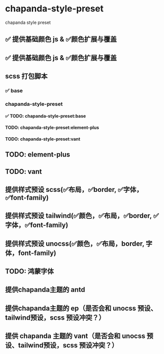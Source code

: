 # chapanda-style-preset
chapanda style preset

## ✅ 提供基础颜色 js & ✅颜色扩展与覆盖
## ✅ 提供基础颜色 js & ✅颜色扩展与覆盖

## scss 打包脚本
### ✅ base
###  chapanda-style-preset
#### ✅ TODO: chapanda-style-preset:base
#### TODO: chapanda-style-preset:element-plus
#### TODO: chapanda-style-preset:vant
## TODO: element-plus
## TODO: vant


## 提供样式预设 scss(✅布局，✅border, ✅字体，✅font-family)
## 提供样式预设 tailwind(✅颜色，✅布局，✅border, ✅字体，✅font-family)
## 提供样式预设 unocss(✅颜色，✅布局，border, 字体，font-family)

## TODO: 鸿蒙字体


## 提供chapanda主题的 antd

## 提供chapanda主题的 ep（是否会和 unocss 预设、tailwind预设，scss 预设冲突？）
## 提供 chapanda 主题的 vant（是否会和 unocss 预设、tailwind预设，scss 预设冲突？）
